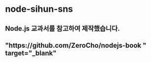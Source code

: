 # node-sihun-sns

<h2>Node.js 교과서를 참고하여 제작했습니다.<h2>
<a>"https://github.com/ZeroCho/nodejs-book " target="_blank"</a>
